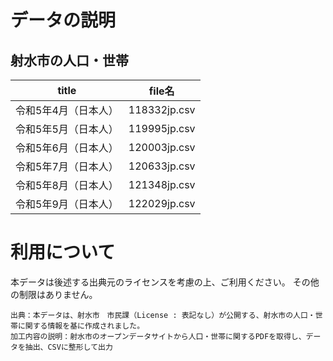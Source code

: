 # データの説明
## 射水市の人口・世帯
|title|file名|
|----|----|
|令和5年4月（日本人）|118332jp.csv|
|令和5年5月（日本人）|119995jp.csv|
|令和5年6月（日本人）|120003jp.csv|
|令和5年7月（日本人）|120633jp.csv|
|令和5年8月（日本人）|121348jp.csv|
|令和5年9月（日本人）|122029jp.csv|


# 利用について
本データは後述する出典元のライセンスを考慮の上、ご利用ください。
その他の制限はありません。

```
出典：本データは、射水市　市民課（License : 表記なし）が公開する、射水市の人口・世帯に関する情報を基に作成されました。
加工内容の説明：射水市のオープンデータサイトから人口・世帯に関するPDFを取得し、データを抽出、CSVに整形して出力
```